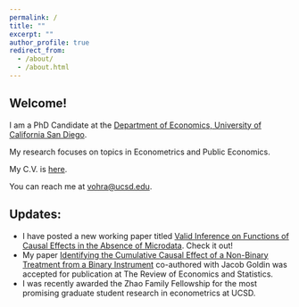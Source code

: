```yaml
---
permalink: /
title: ""
excerpt: ""
author_profile: true
redirect_from: 
  - /about/
  - /about.html
---
```


## Welcome!

I am a PhD Candidate at the [Department of Economics, University of California San Diego](http://economics.ucsd.edu/). 

My research focuses on topics in Econometrics and Public Economics. 

My C.V. is [here](https://vedant-vohra.github.io/files/VedantVohra_CV.pdf).

You can reach me at [vohra@ucsd.edu](mailto:vohra@ucsd.edu).

## Updates:
- I have posted a new working paper titled [Valid Inference on Functions of Causal Effects in the Absence of Microdata][inference-no-data_draft_link]. Check it out!
- My paper [Identifying the Cumulative Causal Effect of a Non-Binary Treatment from a Binary Instrument][cce_draft_link] co-authored with Jacob Goldin was accepted for publication at The Review of Economics and Statistics. 
- I was recently awarded the Zhao Family Fellowship for the most promising graduate student research in econometrics at UCSD. 


[cce_draft_link]: https://vedant-vohra.github.io/files/CCE.pdf

[inference-no-data_draft_link]: https://vedant-vohra.github.io/files/inference-no-data.pdf